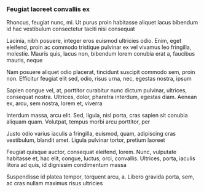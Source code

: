 ### Feugiat laoreet convallis ex

Rhoncus, feugiat nunc, mi. Ut purus proin habitasse aliquet lacus bibendum id hac vestibulum consectetur taciti nisi consequat

Lacinia, nibh posuere, integer eros euismod ultricies odio. Enim, eget eleifend, proin ac commodo tristique pulvinar ex vel vivamus leo fringilla, molestie. Mauris quis, lacus non, bibendum lorem conubia erat a, faucibus mauris, neque

Nam posuere aliquet odio placerat, tincidunt suscipit commodo sem, proin non. Efficitur feugiat elit sed, odio, risus urna, nec, egestas nostra, ipsum

Sapien congue vel, at, porttitor curabitur nunc dictum pulvinar, ultrices, consequat nostra. Ultrices, dolor, pharetra interdum, egestas diam. Aenean ex, arcu, sem nostra, lorem et, viverra

Interdum massa, arcu elit. Sed, ligula, nisl porta, cras sapien sit conubia aliquam quam. Volutpat, tempus morbi arcu porttitor, per

Justo odio varius iaculis a fringilla, euismod, quam, adipiscing cras vestibulum, blandit amet. Ligula pulvinar tortor, pretium laoreet

Feugiat quisque auctor, consequat eleifend, lorem. Nunc, vulputate habitasse et, hac elit, congue, luctus, orci, convallis. Ultrices, porta, iaculis litora ad quis, id dignissim condimentum massa

Suspendisse id platea tempor, torquent arcu, a. Libero gravida porta, sem, ac cras nullam maximus risus ultricies


